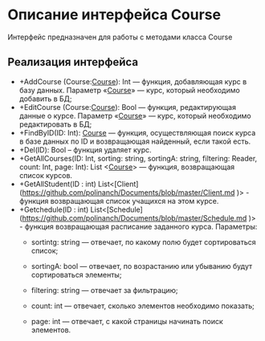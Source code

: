 # Описание интерфейса Course
Интерфейс предназначен для работы с методами класса Course

## Реализация интерфейса
* +AddCourse (Course:[Course](https://github.com/polinanch/Documents/blob/master/Course.md "объект класса Course")): Int — функция, добавляющая 
курс в базу данных. Параметр «[Course](https://github.com/polinanch/Documents/blob/master/Course.md "объект класса Course")» — курс, 
который необходимо добавить в БД;
* +EditCourse (Course:[Course](https://github.com/polinanch/Documents/blob/master/Course.md  "объект класса Course")): Bool — функция, редактирующая
 данные о курсе. Параметр «[Course](https://github.com/polinanch/Documents/blob/master/Course.md  "объект класса Course")» — 
курс, который необходимо редактировать в БД;
* +FindByID(ID: Int): [Course](https://github.com/polinanch/Documents/blob/master/Course.md  "объект класса Course")  — функция, осуществляющая
 поиск курса в базе данных по ID и возвращающая найденный, если такой есть. 
* +Del(ID): Bool – функция удаляет курс.
* +GetAllCourses(ID: Int, sorting: string, sortingA: string, filtering: Reader, count: Int, page: Int): List 
<[Course](https://github.com/polinanch/Documents/blob/master/Course.md  "объект класса Course")> — функция, возвращающая список курсов. 
* +GetAllStudent(ID : int) List<[Client] (https://github.com/polinanch/Documents/blob/master/Client.md )> - функция возвращающая список учащихся на этом курсе.
* +Getchedule(ID : int) List<[Schedule] (https://github.com/polinanch/Documents/blob/master/Schedule.md )> - функция возвращающая расписание заданного курса.
Параметры: 
	* sortintg: string — отвечает, по какому полю будет сортироваться список;
  
	* sortingA: bool — отвечает, по возрастанию или убыванию будут сортироваться элементы;
  
	* filtering: string — отвечает за фильтрацию;
  
	* count: int — отвечает, сколько элементов необходимо показать;
  
	* page: int — отвечает, с какой страницы начинать поиск элементов.
